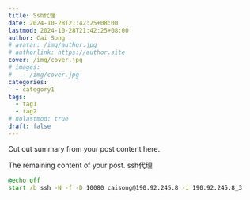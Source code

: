 ```yaml
---
title: Ssh代理
date: 2024-10-28T21:42:25+08:00
lastmod: 2024-10-28T21:42:25+08:00
author: Cai Song
# avatar: /img/author.jpg
# authorlink: https://author.site
cover: /img/cover.jpg
# images:
#   - /img/cover.jpg
categories:
  - category1
tags:
  - tag1
  - tag2
# nolastmod: true
draft: false
---
```


Cut out summary from your post content here.

<!--more-->

The remaining content of your post.
ssh代理
```bat
@echo off
start /b ssh -N -f -D 10080 caisong@190.92.245.8 -i 190.92.245.8_3
```